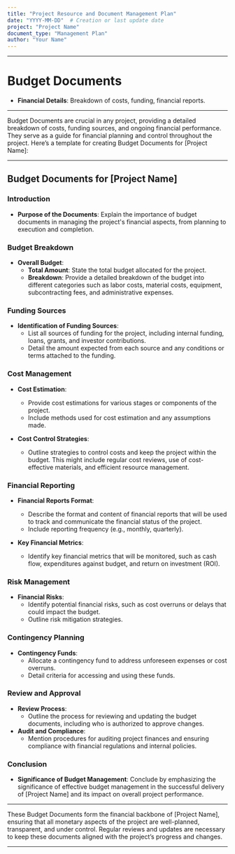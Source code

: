 ```yaml
---
title: "Project Resource and Document Management Plan"
date: "YYYY-MM-DD"  # Creation or last update date
project: "Project Name"
document_type: "Management Plan"
author: "Your Name"
---
```

---
# Budget Documents

- **Financial Details**: Breakdown of costs, funding, financial reports.

---
Budget Documents are crucial in any project, providing a detailed breakdown of costs, funding sources, and ongoing financial performance. They serve as a guide for financial planning and control throughout the project. Here’s a template for creating Budget Documents for [Project Name]:

---

## Budget Documents for [Project Name]

### Introduction
- **Purpose of the Documents**: Explain the importance of budget documents in managing the project's financial aspects, from planning to execution and completion.

### Budget Breakdown
- **Overall Budget**: 
  - **Total Amount**: State the total budget allocated for the project.
  - **Breakdown**: Provide a detailed breakdown of the budget into different categories such as labor costs, material costs, equipment, subcontracting fees, and administrative expenses.

### Funding Sources
- **Identification of Funding Sources**: 
  - List all sources of funding for the project, including internal funding, loans, grants, and investor contributions.
  - Detail the amount expected from each source and any conditions or terms attached to the funding.

### Cost Management
- **Cost Estimation**: 
  - Provide cost estimations for various stages or components of the project.
  - Include methods used for cost estimation and any assumptions made.

- **Cost Control Strategies**: 
  - Outline strategies to control costs and keep the project within the budget. This might include regular cost reviews, use of cost-effective materials, and efficient resource management.

### Financial Reporting
- **Financial Reports Format**: 
  - Describe the format and content of financial reports that will be used to track and communicate the financial status of the project.
  - Include reporting frequency (e.g., monthly, quarterly).

- **Key Financial Metrics**: 
  - Identify key financial metrics that will be monitored, such as cash flow, expenditures against budget, and return on investment (ROI).

### Risk Management
- **Financial Risks**: 
  - Identify potential financial risks, such as cost overruns or delays that could impact the budget.
  - Outline risk mitigation strategies.

### Contingency Planning
- **Contingency Funds**: 
  - Allocate a contingency fund to address unforeseen expenses or cost overruns.
  - Detail criteria for accessing and using these funds.

### Review and Approval
- **Review Process**: 
  - Outline the process for reviewing and updating the budget documents, including who is authorized to approve changes.
- **Audit and Compliance**: 
  - Mention procedures for auditing project finances and ensuring compliance with financial regulations and internal policies.

### Conclusion
- **Significance of Budget Management**: Conclude by emphasizing the significance of effective budget management in the successful delivery of [Project Name] and its impact on overall project performance.

---

These Budget Documents form the financial backbone of [Project Name], ensuring that all monetary aspects of the project are well-planned, transparent, and under control. Regular reviews and updates are necessary to keep these documents aligned with the project’s progress and changes.

---
